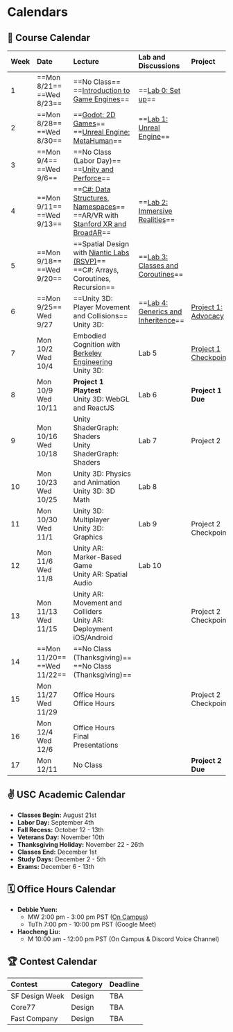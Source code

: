 # Calendars
## 📓 Course Calendar
| Week | Date                     | Lecture                                           | Lab and Discussions              | Project |
| :----| :----------------------- | :------------------------------------------------ | :-------------------------------| :--------------|
| 1    | ==Mon 8/21== <br> ==Wed 8/23==   | ==No Class== <br> ==[Introduction to Game Engines](https://www.icloud.com/keynote/0b9Z3oJLZPPXEXypJu4s9P11w#Lecture1)== | <br> ==[Lab 0: Set up](Labs/lab0.md)== | |
| 2    | ==Mon 8/28== <br> ==Wed 8/30==   | ==[Godot: 2D Games](https://www.icloud.com/keynote/04anqoPcDLolGOwy6tP3XAq3w#Lecture2)== <br> ==[Unreal Engine: MetaHuman](https://www.icloud.com/keynote/01dlwiWmlwtOAvNPmBdCsM3gA#Lecture2)== |  ==[Lab 1: Unreal Engine](Labs/lab1.md)== | | |
| 3    | ==Mon 9/4== <br> ==Wed 9/6==     | ==No Class (Labor Day)== <br> ==[Unity and Perforce](https://www.icloud.com/keynote/0545FBYqmgu62bVFrVxSeqzzA#Lecture3)== | |
| 4    | ==Mon 9/11== <br> ==Wed 9/13==   | ==[C#: Data Structures, Namespaces](https://www.icloud.com/keynote/0b5y1M4VNtrdfL4vFyXrzgkeg#Lecture4)== <br> ==AR/VR with [Stanford XR and BroadAR](https://www.broadar.com/)== | ==[Lab 2: Immersive Realities](Labs/lab2.md)== |
| 5    | ==Mon 9/18== <br> ==Wed 9/20==   | ==Spatial Design with [Niantic Labs (RSVP)](https://calendar.google.com/calendar/event?action=TEMPLATE&tmeid=a2tjZGhsdTdrZjlzM2Q5NTNwYjRndXRmb2sgZGVib3JhaHl1ZW4yMDE2QGJlcmtlbGV5LmVkdQ&tmsrc=deborahyuen2016%40berkeley.edu)== <br> ==C#: Arrays, Coroutines, Recursion== | ==[Lab 3: Classes and Coroutines](Labs/lab3.md)== |
| 6    |==Mon 9/25== <br> Wed 9/27   | ==Unity 3D: Player Movement and Collisions== <br> Unity 3D: | ==[Lab 4: Generics and Inheritence](Labs/lab4.md)==| [Project 1: Advocacy](./Projects/project1.md) |
| 7    | Mon 10/2 <br> Wed 10/4   | Embodied Cognition with [Berkeley Engineering](https://bid.berkeley.edu/) <br> Unity 3D:  | Lab 5 | [Project 1 Checkpoint](./Projects/project1checkpoint.md) |
| 8    | Mon 10/9 <br> Wed 10/11  | **Project 1 Playtest** <br> Unity 3D: WebGL and ReactJS | Lab 6 | **Project 1 Due** |
| 9    | Mon 10/16 <br> Wed 10/18 | Unity ShaderGraph: Shaders <br> Unity ShaderGraph: Shaders | Lab 7 | Project 2 |
| 10   | Mon 10/23 <br> Wed 10/25 | Unity 3D: Physics and Animation <br> Unity 3D: 3D Math | Lab 8 |
| 11   | Mon 10/30 <br> Wed 11/1  | Unity 3D: Multiplayer <br> Unity 3D: Graphics | Lab 9 | <br> Project 2 Checkpoint |
| 12   | Mon 11/6 <br> Wed 11/8   | Unity AR: Marker-Based Game <br> Unity AR: Spatial Audio | Lab 10 |
| 13   | Mon 11/13 <br> Wed 11/15 | Unity AR: Movement and Colliders <br> Unity AR: Deployment iOS/Android | | Project 2 Checkpoint|
| 14   | ==Mon 11/20== <br> ==Wed 11/22== | ==No Class (Thanksgiving)== <br> ==No Class (Thanksgiving)== | | |
| 15   | Mon 11/27 <br> Wed 11/29 | Office Hours <br> Office Hours | | Project 2 Checkpoint |
| 16   | Mon 12/4 <br> Wed 12/6   | Office Hours <br> Final Presentations | | |
| 17   | Mon 12/11 | No Class | | **Project 2 Due** |

## ✌️ USC Academic Calendar
* **Classes Begin:** August 21st
* **Labor Day:** September 4th
* **Fall Recess:** October 12 - 13th
* **Veterans Day:** November 10th
* **Thanksgiving Holiday:** November 22 - 26th
* **Classes End:** December 1st
* **Study Days:** December 2 - 5th
* **Exams:** December 6 - 13th

## 🗓️ Office Hours Calendar

* **Debbie Yuen:** 
    * MW 2:00 pm - 3:00 pm PST ([On Campus](https://calendly.com/debbieyuen/30min))
    * TuTh 7:00 pm - 10:00 pm PST (Google Meet)
* **Haocheng Liu:**
    *  M 10:00 am - 12:00 pm PST (On Campus & Discord Voice Channel)

## 🏆 Contest Calendar
| Contest        | Category | Deadline |
| :------------- | :------- | :------- |
| SF Design Week | Design   | TBA      |
| Core77         | Design   | TBA      |
| Fast Company   | Design   | TBA      |